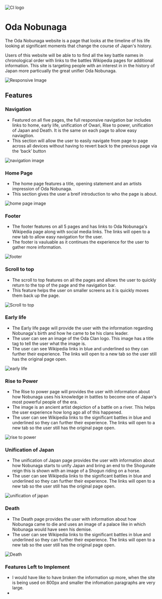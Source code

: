 ![CI logo](https://codeinstitute.s3.amazonaws.com/fullstack/ci_logo_small.png)

# Oda Nobunaga

The Oda Nobunaga website is a page that looks at the timeline of his life looking at significant moments that change the course of Japan's history. 

Users of this website will be able to to find all the key battle names in chronological order with links to the battles Wikipedia pages for additional information. This site is targeting people with an interest in in the history of Japan more particually the great unifier Oda Nobunaga. 

![Responsive Image](../Oda-Nobunaga/assets/docs/responsive.jpg)

## Features 

### Navigation

* Featured on all five pages, the full responsive navigation bar includes links to home, early life, unification of Owari, Rise to power, unification of Japan and Death. It is the same on each page to allow easy naviagtion.
* This section will allow the user to easily navigate from page to page across all devices without having to revert back to the previous page via the ‘back’ button

![navigation image](../Oda-Nobunaga/assets/docs/nav-bar.jpg)

### Home Page

* The home page features a title, opening statement and an artists impression of Oda Nobunaga. 
* This section gives the user a breif introduction to who the page is about.

![home page image](../Oda-Nobunaga/assets/docs/home-page.jpg)

### Footer

* The footer features on all 5 pages and has links to Oda Nobunaga's Wikipedia page along with social media links. The links will open to a new tab to allow easy navigation for the user.
* The footer is vauluable as it continues the experience for the user to gather more information.

![footer](../Oda-Nobunaga/assets/docs/footer.jpg)

### Scroll to top 

* The scroll to top features on all the pages and allows the user to quickly return to the top of the page and the navigation bar. 
* This feature helps the user on smaller screens as it is quickly moves them back up the page.

![Scroll to top](../Oda-Nobunaga/assets/docs/scroll-to-top.jpg)

### Early life

* The Early life page will provide the user with the information regarding Nobunaga's birth and how he came to be his clans leader. 
* The user can see an image of the Oda Clan logo. This image has a title tag to tell the user what the image is.
* The user can see Wikipedia links in blue and underlined so they can further their experience. The links will open to a new tab so the user still has the original page open. 

![early life](../Oda-Nobunaga/assets/docs/early-life.jpg)

### Rise to Power

* The Rise to power page will provides the user with information about how Nobunaga uses his knowledge in battles to become one of Japan's most powerful people of the era.
* The image is an ancient artist depiction of a battle on a river. This helps the user experience how long ago all of this happened.
* The user can see Wikipedia links to the significant battles in blue and underlined so they can further their experience. The links will open to a new tab so the user still has the original page open.

![rise to power](../Oda-Nobunaga/assets/docs/power.jpg)

### Unification of Japan

* The unification of Japan page provides the user with information about how Nobunaga starts to unify Japan and bring an end to the Shogunate reign this is shown with an image of a Shogun riding on a horse.
* The user can see Wikipedia links to the significant battles in blue and underlined so they can further their experience. The links will open to a new tab so the user still has the original page open.

![unification of japan](../Oda-Nobunaga/assets/docs/japan.jpg)

### Death 

* The Death page provides the user with information about how Nobunaga came to die and uses an image of a palace like in which Nobunaga would have seen his demise.
* The user can see Wikipedia links to the significant battles in blue and underlined so they can further their experience. The links will open to a new tab so the user still has the original page open.

![Death](../Oda-Nobunaga/assets/docs/death.jpg)

### Features Left to Implement 

* I would have like to have broken the information up more, when the site is being used on 800px and smaller the infomation paragraphs are very large. 
* 
